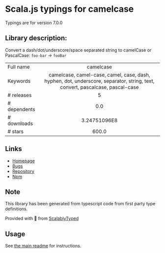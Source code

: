 
# Scala.js typings for camelcase

Typings are for version 7.0.0

## Library description:
Convert a dash/dot/underscore/space separated string to camelCase or PascalCase: `foo-bar` → `fooBar`

|                    |                 |
| ------------------ | :-------------: |
| Full name          | camelcase |
| Keywords           | camelcase, camel-case, camel, case, dash, hyphen, dot, underscore, separator, string, text, convert, pascalcase, pascal-case |
| # releases         | 5 |
| # dependents       | 0.0 |
| # downloads        | 3.24751096E8 |
| # stars            | 600.0 |

## Links
- [Homepage](https://github.com/sindresorhus/camelcase#readme)
- [Bugs](https://github.com/sindresorhus/camelcase/issues)
- [Repository](https://github.com/sindresorhus/camelcase)
- [Npm](https://www.npmjs.com/package/camelcase)
    


## Note
This library has been generated from typescript code from first party type definitions.

Provided with :purple_heart: from [ScalablyTyped](https://github.com/oyvindberg/ScalablyTyped)

## Usage
See [the main readme](../../readme.md) for instructions.


